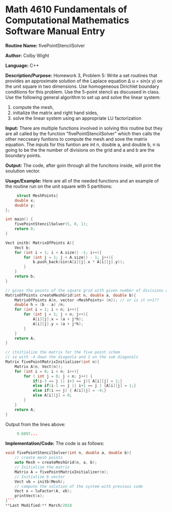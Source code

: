 # Math 4610 Fundamentals of Computational Mathematics Software Manual Entry

**Routine Name:**  fivePointStencilSolver

**Author:** Colby Wight

**Language:** C++

**Description/Purpose:**  Homework 3, Problem 5: Write a set routines that provides an approximate solution of the Laplace equation
∆ u = sin(x y)
on the unit square in two dimensions. Use homogeneous Dirichlet boundary conditions for this problem. Use the
5-point stencil as discussed in class. Use the following general algorithm to set up and solve the linear system:
1. compute the mesh,
2. initialize the matrix and right hand sides,
3. solve the linear system using an appropriate LU factorization

**Input:** There are multiple functions involved in solving this routine but they are all called by the function "fivePointStencilSolver" which then calls the other neccseary funtions to compute the mesh and sove the matrix equation. The inputs for this funtion are int n, double a, and double b, n is going to be the the number of divisions on the grid and a and b are the boundary points.  

**Output:** The code, after goin through all the funcitons inside, will print the soulution vector.

**Usage/Example:** Here are all of the needed functions and an example of the routine run on the unit square with 5 partitions: 



```C++
     struct MeshPoints{
    double x;
    double y;
};

int main() {
    fivePointStencilSolver(5, 0, 1);
    return 0;
}

Vect initb( MatrixOfPoints A){
    Vect b;
    for (int i = 1; i < A.size() -1; i++){
        for (int j = 1; j < A.size() - 1; j++){
            b.push_back(sin(A[i][j].x * A[i][j].y));
        }
    }
    return b;
}

// gives the points of the square grid with given number of divisions and endpoints
MatrixOfPoints createMeshGrid(int n, double a, double b){
    MatrixOfPoints A(n, vector <MeshPoints> (n)); // or is it n+1??
    double h = (b - a) /n;
    for (int i = 1; i < n; i++){
        for (int j = 1; j < n; j++){
            A[i][j].x = (a + j*h);
            A[i][j].y = (a + j*h);
        }
    }
    return A;
}

// itnitialize the matrix for the five point schem
// ie with -4 down the diagonla and 1 on the sub diagonals
Matrix fivePointMatrixInitializer(int n){
    Matrix A(n, Vect(n));
    for (int i = 0; i < n; i++){
        for ( int j = 0; j < n; j++) {
            if(i-3 == j || i+3 == j){ A[i][j] = 1;}
            else if(i-1 == j || i+1 == j ) {A[i][j] = 1;}
            else if(i == j) { A[i][j] = -4;}
            else A[i][j] = 0;
        }
    }
    return A;
}

```

Output from the lines above:

```C++
     9.6097...
```

**Implementation/Code:** The code is as follows:
```C++
void fivePointStencilSolver(int n, double a, double b){
    // create mesh points
    auto Mesh = createMeshGrid(n, a, b);
    // Initialize the matrix
    Matrix A = fivePointMatrixInitializer(n);
    // Initialize b vector
    Vect vb = initb(Mesh);
    // compute the solution of the system with previous code
    Vect x = luFactor(A, vb);
    printVect(x);
}```
**Last Modified:** March/2018
